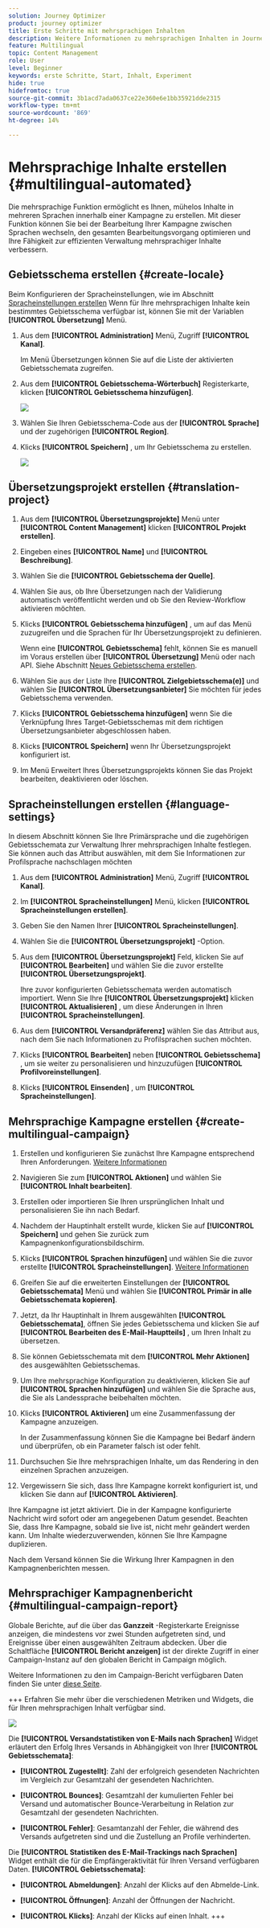 ```yaml
---
solution: Journey Optimizer
product: journey optimizer
title: Erste Schritte mit mehrsprachigen Inhalten
description: Weitere Informationen zu mehrsprachigen Inhalten in Journey Optimizer
feature: Multilingual
topic: Content Management
role: User
level: Beginner
keywords: erste Schritte, Start, Inhalt, Experiment
hide: true
hidefromtoc: true
source-git-commit: 3b1acd7ada0637ce22e360e6e1bb35921dde2315
workflow-type: tm+mt
source-wordcount: '869'
ht-degree: 14%

---
```


# Mehrsprachige Inhalte erstellen {#multilingual-automated}

Die mehrsprachige Funktion ermöglicht es Ihnen, mühelos Inhalte in mehreren Sprachen innerhalb einer Kampagne zu erstellen. Mit dieser Funktion können Sie bei der Bearbeitung Ihrer Kampagne zwischen Sprachen wechseln, den gesamten Bearbeitungsvorgang optimieren und Ihre Fähigkeit zur effizienten Verwaltung mehrsprachiger Inhalte verbessern.

## Gebietsschema erstellen {#create-locale}

Beim Konfigurieren der Spracheinstellungen, wie im Abschnitt [Spracheinstellungen erstellen](#language-settings) Wenn für Ihre mehrsprachigen Inhalte kein bestimmtes Gebietsschema verfügbar ist, können Sie mit der Variablen **[!UICONTROL Übersetzung]** Menü.

1. Aus dem **[!UICONTROL Administration]** Menü, Zugriff **[!UICONTROL Kanal]**.

   Im Menü Übersetzungen können Sie auf die Liste der aktivierten Gebietsschemata zugreifen.

1. Aus dem **[!UICONTROL Gebietsschema-Wörterbuch]** Registerkarte, klicken **[!UICONTROL Gebietsschema hinzufügen]**.

   ![](assets/locale_1.png)

1. Wählen Sie Ihren Gebietsschema-Code aus der **[!UICONTROL Sprache]** und der zugehörigen **[!UICONTROL Region]**.

1. Klicks **[!UICONTROL Speichern]** , um Ihr Gebietsschema zu erstellen.

   ![](assets/locale_2.png)

## Übersetzungsprojekt erstellen {#translation-project}

1. Aus dem **[!UICONTROL Übersetzungsprojekte]** Menü unter **[!UICONTROL Content Management]** klicken **[!UICONTROL Projekt erstellen]**.

1. Eingeben eines **[!UICONTROL Name]** und **[!UICONTROL Beschreibung]**.

1. Wählen Sie die **[!UICONTROL Gebietsschema der Quelle]**.

1. Wählen Sie aus, ob Ihre Übersetzungen nach der Validierung automatisch veröffentlicht werden und ob Sie den Review-Workflow aktivieren möchten.

1. Klicks **[!UICONTROL Gebietsschema hinzufügen]** , um auf das Menü zuzugreifen und die Sprachen für Ihr Übersetzungsprojekt zu definieren.

   Wenn eine **[!UICONTROL Gebietsschema]** fehlt, können Sie es manuell im Voraus erstellen über **[!UICONTROL Übersetzung]** Menü oder nach API. Siehe Abschnitt [Neues Gebietsschema erstellen](#create-locale).

1. Wählen Sie aus der Liste Ihre **[!UICONTROL Zielgebietsschema(e)]** und wählen Sie **[!UICONTROL Übersetzungsanbieter]** Sie möchten für jedes Gebietsschema verwenden.

1. Klicks **[!UICONTROL Gebietsschema hinzufügen]** wenn Sie die Verknüpfung Ihres Target-Gebietsschemas mit dem richtigen Übersetzungsanbieter abgeschlossen haben.

1. Klicks **[!UICONTROL Speichern]** wenn Ihr Übersetzungsprojekt konfiguriert ist.

1. Im Menü Erweitert Ihres Übersetzungsprojekts können Sie das Projekt bearbeiten, deaktivieren oder löschen.

## Spracheinstellungen erstellen {#language-settings}

In diesem Abschnitt können Sie Ihre Primärsprache und die zugehörigen Gebietsschemata zur Verwaltung Ihrer mehrsprachigen Inhalte festlegen. Sie können auch das Attribut auswählen, mit dem Sie Informationen zur Profilsprache nachschlagen möchten

1. Aus dem **[!UICONTROL Administration]** Menü, Zugriff **[!UICONTROL Kanal]**.

1. Im **[!UICONTROL Spracheinstellungen]** Menü, klicken **[!UICONTROL Spracheinstellungen erstellen]**.

1. Geben Sie den Namen Ihrer **[!UICONTROL Spracheinstellungen]**.

1. Wählen Sie die **[!UICONTROL Übersetzungsprojekt]** -Option.

1. Aus dem **[!UICONTROL Übersetzungsprojekt]** Feld, klicken Sie auf **[!UICONTROL Bearbeiten]** und wählen Sie die zuvor erstellte **[!UICONTROL Übersetzungsprojekt]**.

   Ihre zuvor konfigurierten Gebietsschemata werden automatisch importiert. Wenn Sie Ihre **[!UICONTROL Übersetzungsprojekt]** klicken **[!UICONTROL Aktualisieren]** , um diese Änderungen in Ihren **[!UICONTROL Spracheinstellungen]**.

1. Aus dem **[!UICONTROL Versandpräferenz]** wählen Sie das Attribut aus, nach dem Sie nach Informationen zu Profilsprachen suchen möchten.

1. Klicks **[!UICONTROL Bearbeiten]** neben **[!UICONTROL Gebietsschema]** , um sie weiter zu personalisieren und hinzuzufügen **[!UICONTROL Profilvoreinstellungen]**.

1. Klicks **[!UICONTROL Einsenden]** , um **[!UICONTROL Spracheinstellungen]**.

<!--
1. Access the **[!UICONTROL Channel surfaces]** menu and create a new channel surface or select an existing one.

1. In the **[!UICONTROL Header parameters]** section, select the **[!UICONTROL Enable multilingual]** option.

1. Select your **[!UICONTROL Locales dictionary]** and add as many as needed.
-->

## Mehrsprachige Kampagne erstellen {#create-multilingual-campaign}

1. Erstellen und konfigurieren Sie zunächst Ihre Kampagne entsprechend Ihren Anforderungen. [Weitere Informationen](../campaigns/create-campaign.md)

1. Navigieren Sie zum **[!UICONTROL Aktionen]** und wählen Sie **[!UICONTROL Inhalt bearbeiten]**.

1. Erstellen oder importieren Sie Ihren ursprünglichen Inhalt und personalisieren Sie ihn nach Bedarf.

1. Nachdem der Hauptinhalt erstellt wurde, klicken Sie auf **[!UICONTROL Speichern]** und gehen Sie zurück zum Kampagnenkonfigurationsbildschirm.

1. Klicks **[!UICONTROL Sprachen hinzufügen]** und wählen Sie die zuvor erstellte **[!UICONTROL Spracheinstellungen]**. [Weitere Informationen](#create-language-settings)

1. Greifen Sie auf die erweiterten Einstellungen der **[!UICONTROL Gebietsschemata]** Menü und wählen Sie **[!UICONTROL Primär in alle Gebietsschemata kopieren]**.

1. Jetzt, da Ihr Hauptinhalt in Ihrem ausgewählten  **[!UICONTROL Gebietsschemata]**, öffnen Sie jedes Gebietsschema und klicken Sie auf **[!UICONTROL Bearbeiten des E-Mail-Hauptteils]** , um Ihren Inhalt zu übersetzen.

1. Sie können Gebietsschemata mit dem **[!UICONTROL Mehr Aktionen]** des ausgewählten Gebietsschemas.

1. Um Ihre mehrsprachige Konfiguration zu deaktivieren, klicken Sie auf **[!UICONTROL Sprachen hinzufügen]** und wählen Sie die Sprache aus, die Sie als Landessprache beibehalten möchten.

1. Klicks **[!UICONTROL Aktivieren]** um eine Zusammenfassung der Kampagne anzuzeigen.

   In der Zusammenfassung können Sie die Kampagne bei Bedarf ändern und überprüfen, ob ein Parameter falsch ist oder fehlt.

1. Durchsuchen Sie Ihre mehrsprachigen Inhalte, um das Rendering in den einzelnen Sprachen anzuzeigen.

1. Vergewissern Sie sich, dass Ihre Kampagne korrekt konfiguriert ist, und klicken Sie dann auf **[!UICONTROL Aktivieren]**.

Ihre Kampagne ist jetzt aktiviert. Die in der Kampagne konfigurierte Nachricht wird sofort oder am angegebenen Datum gesendet. Beachten Sie, dass Ihre Kampagne, sobald sie live ist, nicht mehr geändert werden kann. Um Inhalte wiederzuverwenden, können Sie Ihre Kampagne duplizieren.

Nach dem Versand können Sie die Wirkung Ihrer Kampagnen in den Kampagnenberichten messen.

## Mehrsprachiger Kampagnenbericht {#multilingual-campaign-report}

Globale Berichte, auf die über das **Ganzzeit** -Registerkarte Ereignisse anzeigen, die mindestens vor zwei Stunden aufgetreten sind, und Ereignisse über einen ausgewählten Zeitraum abdecken. Über die Schaltfläche **[!UICONTROL Bericht anzeigen]** ist der direkte Zugriff in einer Campaign-Instanz auf den globalen Bericht in Campaign möglich.

Weitere Informationen zu den im Campaign-Bericht verfügbaren Daten finden Sie unter [diese Seite](../reports/campaign-global-report.md).

+++ Erfahren Sie mehr über die verschiedenen Metriken und Widgets, die für Ihren mehrsprachigen Inhalt verfügbar sind.

![](assets/report_multilingual.png)

Die **[!UICONTROL Versandstatistiken von E-Mails nach Sprachen]** Widget erläutert den Erfolg Ihres Versands in Abhängigkeit von Ihrer **[!UICONTROL Gebietsschemata]**:

* **[!UICONTROL Zugestellt]**: Zahl der erfolgreich gesendeten Nachrichten im Vergleich zur Gesamtzahl der gesendeten Nachrichten.

* **[!UICONTROL Bounces]**: Gesamtzahl der kumulierten Fehler bei Versand und automatischer Bounce-Verarbeitung in Relation zur Gesamtzahl der gesendeten Nachrichten.

* **[!UICONTROL Fehler]**: Gesamtanzahl der Fehler, die während des Versands aufgetreten sind und die Zustellung an Profile verhinderten.

Die **[!UICONTROL Statistiken des E-Mail-Trackings nach Sprachen]** Widget enthält die für die Empfängeraktivität für Ihren Versand verfügbaren Daten. **[!UICONTROL Gebietsschemata]**:

* **[!UICONTROL Abmeldungen]**: Anzahl der Klicks auf den Abmelde-Link.

* **[!UICONTROL Öffnungen]**: Anzahl der Öffnungen der Nachricht.

* **[!UICONTROL Klicks]**: Anzahl der Klicks auf einen Inhalt.
+++


<!--
# Create a multilingual journey {#create-multilingual-journey}

1. Create your journey with a Delivery and personalize your content as needed.
1. From your delivery action, click Edit content.
1. Click Add languages.


-->
